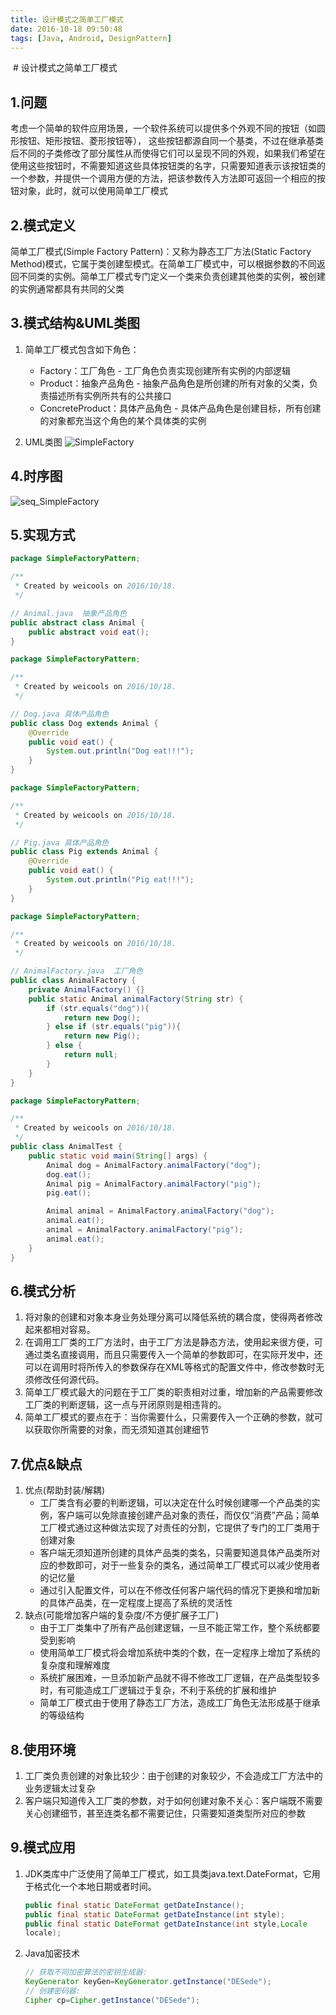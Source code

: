 ```yaml
---
title: 设计模式之简单工厂模式
date: 2016-10-18 09:50:48
tags: [Java, Android, DesignPattern]
---
```

 # 设计模式之简单工厂模式

## 1.问题
考虑一个简单的软件应用场景，一个软件系统可以提供多个外观不同的按钮（如圆形按钮、矩形按钮、菱形按钮等）， 这些按钮都源自同一个基类，不过在继承基类后不同的子类修改了部分属性从而使得它们可以呈现不同的外观，如果我们希望在使用这些按钮时，不需要知道这些具体按钮类的名字，只需要知道表示该按钮类的一个参数，并提供一个调用方便的方法，把该参数传入方法即可返回一个相应的按钮对象，此时，就可以使用简单工厂模式

## 2.模式定义
简单工厂模式(Simple Factory Pattern)：又称为静态工厂方法(Static Factory Method)模式，它属于类创建型模式。在简单工厂模式中，可以根据参数的不同返回不同类的实例。简单工厂模式专门定义一个类来负责创建其他类的实例，被创建的实例通常都具有共同的父类

## 3.模式结构&UML类图
1. 简单工厂模式包含如下角色：
    - Factory：工厂角色 - 工厂角色负责实现创建所有实例的内部逻辑
    - Product：抽象产品角色 - 抽象产品角色是所创建的所有对象的父类，负责描述所有实例所共有的公共接口
    - ConcreteProduct：具体产品角色 - 具体产品角色是创建目标，所有创建的对象都充当这个角色的某个具体类的实例

2. UML类图
![SimpleFactory](https://blog-bak-1251678165.cos.ap-beijing.myqcloud.com/2016-10-18-SimpleFactory.jpg)

## 4.时序图
![seq_SimpleFactory](https://blog-bak-1251678165.cos.ap-beijing.myqcloud.com/2016-10-18-seq_SimpleFactory.jpg)

## 5.实现方式
```java
package SimpleFactoryPattern;

/**
 * Created by weicools on 2016/10/18.
 */

// Animal.java  抽象产品角色
public abstract class Animal {
    public abstract void eat();
}
```

```java
package SimpleFactoryPattern;

/**
 * Created by weicools on 2016/10/18.
 */

// Dog.java 具体产品角色
public class Dog extends Animal {
    @Override
    public void eat() {
        System.out.println("Dog eat!!!");
    }
}
```

```java
package SimpleFactoryPattern;

/**
 * Created by weicools on 2016/10/18.
 */

// Pig.java 具体产品角色
public class Pig extends Animal {
    @Override
    public void eat() {
        System.out.println("Pig eat!!!");
    }
}
```

```java
package SimpleFactoryPattern;

/**
 * Created by weicools on 2016/10/18.
 */

// AnimalFactory.java  工厂角色
public class AnimalFactory {
    private AnimalFactory() {}
    public static Animal animalFactory(String str) {
        if (str.equals("dog")){
            return new Dog();
        } else if (str.equals("pig")){
            return new Pig();
        } else {
            return null;
        }
    }
}
```

```java
package SimpleFactoryPattern;

/**
 * Created by weicools on 2016/10/18.
 */
public class AnimalTest {
    public static void main(String[] args) {
        Animal dog = AnimalFactory.animalFactory("dog");
        dog.eat();
        Animal pig = AnimalFactory.animalFactory("pig");
        pig.eat();

        Animal animal = AnimalFactory.animalFactory("dog");
        animal.eat();
        animal = AnimalFactory.animalFactory("pig");
        animal.eat();
    }
}
```

## 6.模式分析
1. 将对象的创建和对象本身业务处理分离可以降低系统的耦合度，使得两者修改起来都相对容易。
2. 在调用工厂类的工厂方法时，由于工厂方法是静态方法，使用起来很方便，可通过类名直接调用，而且只需要传入一个简单的参数即可，在实际开发中，还可以在调用时将所传入的参数保存在XML等格式的配置文件中，修改参数时无须修改任何源代码。
3. 简单工厂模式最大的问题在于工厂类的职责相对过重，增加新的产品需要修改工厂类的判断逻辑，这一点与开闭原则是相违背的。
4. 简单工厂模式的要点在于：当你需要什么，只需要传入一个正确的参数，就可以获取你所需要的对象，而无须知道其创建细节

## 7.优点&缺点
1. 优点(帮助封装/解耦)
    - 工厂类含有必要的判断逻辑，可以决定在什么时候创建哪一个产品类的实例，客户端可以免除直接创建产品对象的责任，而仅仅“消费”产品；简单工厂模式通过这种做法实现了对责任的分割，它提供了专门的工厂类用于创建对象
    - 客户端无须知道所创建的具体产品类的类名，只需要知道具体产品类所对应的参数即可，对于一些复杂的类名，通过简单工厂模式可以减少使用者的记忆量
    - 通过引入配置文件，可以在不修改任何客户端代码的情况下更换和增加新的具体产品类，在一定程度上提高了系统的灵活性
2. 缺点(可能增加客户端的复杂度/不方便扩展子工厂)
    - 由于工厂类集中了所有产品创建逻辑，一旦不能正常工作，整个系统都要受到影响
    - 使用简单工厂模式将会增加系统中类的个数，在一定程序上增加了系统的复杂度和理解难度
    - 系统扩展困难，一旦添加新产品就不得不修改工厂逻辑，在产品类型较多时，有可能造成工厂逻辑过于复杂，不利于系统的扩展和维护
    - 简单工厂模式由于使用了静态工厂方法，造成工厂角色无法形成基于继承的等级结构

## 8.使用环境
1. 工厂类负责创建的对象比较少：由于创建的对象较少，不会造成工厂方法中的业务逻辑太过复杂
2. 客户端只知道传入工厂类的参数，对于如何创建对象不关心：客户端既不需要关心创建细节，甚至连类名都不需要记住，只需要知道类型所对应的参数

## 9.模式应用
1. JDK类库中广泛使用了简单工厂模式，如工具类java.text.DateFormat，它用于格式化一个本地日期或者时间。

    ```java
    public final static DateFormat getDateInstance();
    public final static DateFormat getDateInstance(int style);
    public final static DateFormat getDateInstance(int style,Locale
    locale);
    ```
2. Java加密技术

    ```java
    // 获取不同加密算法的密钥生成器:
    KeyGenerator keyGen=KeyGenerator.getInstance("DESede");
    // 创建密码器:
    Cipher cp=Cipher.getInstance("DESede");
    ```

